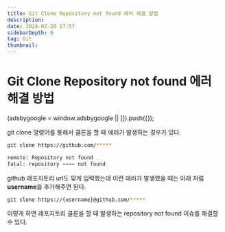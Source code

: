 ```yaml
---
title: Git Clone Repository not found 에러 해결 방법
description:
date: 2024-02-20 17:57
sidebarDepth: 0
tag: Git
thumbnail:
---
```


# Git Clone Repository not found 에러 해결 방법

<!-- ui-log 수평형 -->

<ins class="adsbygoogle"
     style="display:block"
     data-ad-client="ca-pub-4877378276818686"
     data-ad-slot="9743150776"
     data-ad-format="auto"
     data-full-width-responsive="true"></ins>
<component is="script">
(adsbygoogle = window.adsbygoogle || []).push({});
</component>

git clone 명령어를 통해서 클론을 할 때 에러가 발생하는 경우가 있다.

```bash
git clone https://github.com/*****
```

```bash
remote: Repository not found
fatal: repository ~~~~ not found
```

github 레포지토리 url도 맞게 입력했는데 이런 에러가 발생했을 때는 아래 처럼 **username**을 추가해주면 된다.

```bash
git clone https://{username}@github.com/*****

```

이렇게 하면 레포지토리 클론을 할 때 발생하는 repository not found 이슈를 해결할 수 있다.
